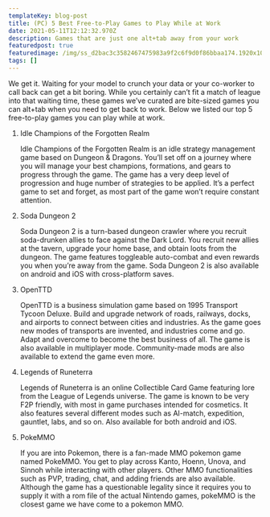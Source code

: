 ```yaml
---
templateKey: blog-post
title: (PC) 5 Best Free-to-Play Games to Play While at Work
date: 2021-05-11T12:12:32.970Z
description: Games that are just one alt+tab away from your work
featuredpost: true
featuredimage: /img/ss_d2bac3c3582467475983a9f2c6f9d0f86bbaa174.1920x1080.jpg
tags: []
---
```



We get it. Waiting for your model to crunch your data or your co-worker to call back can get a bit boring. While you certainly can’t fit a match of league into that waiting time, these games we’ve curated are bite-sized games you can alt+tab when you need to get back to work.
Below we listed our top 5 free-to-play games you can play while at work.

1. Idle Champions of the Forgotten Realm  

   Idle Champions of the Forgotten Realm is an idle strategy management game based on Dungeon & Dragons. You’ll set off on a journey where you will manage your best champions, formations, and gears to progress through the game. The game has a very deep level of progression and huge number of strategies to be applied. It’s a perfect game to set and forget, as most part of the game won’t require constant attention.  
2. Soda Dungeon 2  

   Soda Dungeon 2 is a turn-based dungeon crawler where you recruit soda-drunken allies to face against the Dark Lord. You recruit new allies at the tavern, upgrade your home base, and obtain loots from the dungeon. The game features toggleable auto-combat and even rewards you when you’re away from the game. Soda Dungeon 2 is also available on android and iOS with cross-platform saves.  
3. OpenTTD  

   OpenTTD is a business simulation game based on 1995 Transport Tycoon Deluxe. Build and upgrade network of roads, railways, docks, and airports to connect between cities and industries. As the game goes new modes of transports are invented, and industries come and go. Adapt and overcome to become the best business of all. The game is also available in multiplayer mode. Community-made mods are also available to extend the game even more.  
4. Legends of Runeterra  

   Legends of Runeterra is an online Collectible Card Game featuring lore from the League of Legends universe. The game is known to be very F2P friendly, with most in game purchases intended for cosmetics. It also features several different modes such as AI-match, expedition, gauntlet, labs, and so on. Also available for both android and iOS.  
5. PokeMMO  

   If you are into Pokemon, there is a fan-made MMO pokemon game named PokeMMO. You get to play across Kanto, Hoenn, Unova, and Sinnoh while interacting with other players. Other MMO functionalities such as PVP, trading, chat, and adding friends are also available. Although the game has a questionable legality since it requires you to supply it with a rom file of the actual Nintendo games, pokeMMO is the closest game we have come to a pokemon MMO.